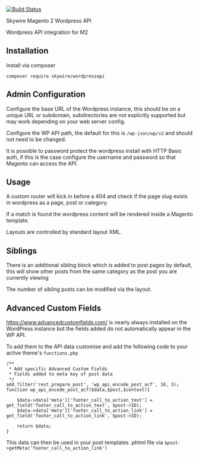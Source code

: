 [![Build Status](https://travis-ci.com/Skywire/m2-module-wordpress-api.svg?token=Xc4mNaV8JfLYMxyWpqFq&branch=master)](https://travis-ci.com/Skywire/m2-module-wordpress-api)

Skywire Magento 2 Wordpress API

Wordpress API integration for M2 

## Installation

Install via composer

`composer require skywire/wordpressapi`

## Admin Configuration

Configure the base URL of the Wordpress instance, this should be on a unique URL or subdomain, subdirectories are not explicitly supported but may work depending on your web server config.

Configure the WP API path, the default for this is `/wp-json/wp/v2` and should not need to be changed.

It is possible to password protect the wordpress install with HTTP Basic auth, if this is the case configure the username and password so that Magento can access the API. 

## Usage

A custom router will kick in before a 404 and check if the page slug exists in wordpress as a page, post or category.

If a match is found the wordpress content will be rendered inside a Magento template.

Layouts are controlled by standard layout XML.

## Siblings

There is an additional sibling block which is added to post pages by default, this will show other posts from the same category as the post you are currently viewing

The number of sibling posts can be modified via the layout.

## Advanced Custom Fields

https://www.advancedcustomfields.com/ is nearly always installed on the WordPress instance but the fields added do not automatically appear in the WP API.

To add them to the API data customise and add the following code to your active theme's `functions.php`

```
/**
 * Add specific Advanced Custom Fields
 * Fields added to meta key of post data
 */
add_filter('rest_prepare_post', 'wp_api_encode_post_acf', 10, 3);
function wp_api_encode_post_acf($data,$post,$context){

    $data->data['meta']['footer_call_to_action_text'] =  get_field('footer_call_to_action_text', $post->ID);
    $data->data['meta']['footer_call_to_action_link'] =  get_field('footer_call_to_action_link', $post->ID);    

    return $data;
}
```

This data can then be used in your post templates .phtml file via `$post->getMeta('footer_call_to_action_link')`
